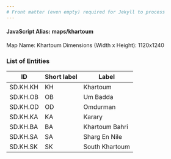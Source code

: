 ```yaml
---
# Front matter (even empty) required for Jekyll to process
---
```


#### JavaScript Alias: maps/khartoum

Map Name: Khartoum
Dimensions (Width x Height): 1120x1240

### List of Entities

| ID      | Short label | Label                   |
| ------- | ----------- | ----------------------- |
|SD.KH.KH|KH|Khartoum|
|SD.KH.OB|OB|Um Badda|
|SD.KH.OD|OD|Omdurman|
|SD.KH.KA|KA|Karary|
|SD.KH.BA|BA|Khartoum Bahri|
|SD.KH.SA|SA|Sharg En Nile|
|SD.KH.SK|SK|South Khartoum|
